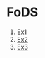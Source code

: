 # FoDS

1. [Ex1](https://github.com/ApfelPresse/FoDS/blob/master/Ex1/Ex1.ipynb)
2. [Ex2]()
3. [Ex3](https://github.com/ApfelPresse/FoDS/blob/master/Ex3/E03.ipynb)
